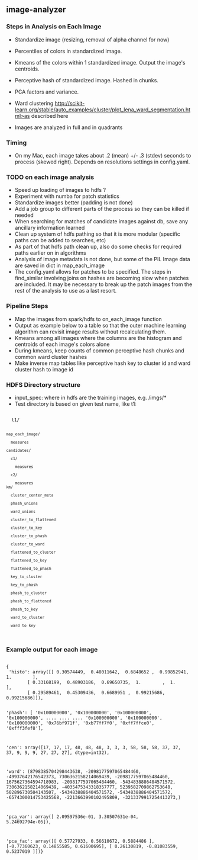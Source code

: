 ## image-analyzer
### Steps in Analysis on Each Image
* Standardize image (resizing, removal of alpha channel for now)
* Percentiles of colors in standardized image.  
* Kmeans of the colors within 1 standardized image. Output the image's centroids.
* Perceptive hash of standardized image.  Hashed in chunks.
* PCA factors and variance.
* Ward clustering <a>http://scikit-learn.org/stable/auto_examples/cluster/plot_lena_ward_segmentation.html>as described here </a>

* Images are analyzed in full and in quadrants

### Timing
* On my Mac, each image takes about .2 (mean) +/- .3 (stdev) seconds to process (skewed right).  Depends on resolutions settings in config.yaml.

### TODO on each image analysis 
* Speed up loading of images to hdfs ?
* Experiment with numba for patch statistics 
* Standardize images better (padding is not done)
* Add a job group to different parts of the process so they can be killed if needed
* When searching for matches of candidate images against db, save any ancillary information learned
* Clean up system of hdfs pathing so that it is more modular (specific paths can be added to searches, etc)
* As part of that hdfs path clean up, also do some checks for required paths earlier on in algorithms
* Analysis of image metadata is not done, but some of the PIL Image data are saved in dict in map_each_image
* The config.yaml allows for patches to be specified.  The steps in find_similar involving joins on hashes are becoming slow when patches are included.  It may be necessary to break up the patch images from the rest of the analysis to use as a last resort.

### Pipeline Steps
* Map the images from spark/hdfs to on_each_image function
* Output as example below to a table so that the outer machine learning algorithm can revisit image results without recalculating them.
* Kmeans among all images where the columns are the histogram and centroids of each image's colors alone
* During kmeans, keep counts of common perceptive hash chunks and common ward cluster hashes
* Make inverse map tables like perceptive hash key to cluster id and ward cluster hash to image id


### HDFS Directory structure
* input_spec: where in hdfs are the training images, e.g. /imgs/*
* Test directory is based on given test name, like t1:

<code>
  t1/
    
    map_each_image/
    
      measures
    
    candidates/
      
      c1/
      
        measures
    
      c2/
      
        measures
    km/
    
      cluster_center_meta
      
      phash_unions
      
      ward_unions
      
      cluster_to_flattened
      
      cluster_to_key
      
      cluster_to_phash
      
      cluster_to_ward
      
      flattened_to_cluster
      
      flattened_to_key
      
      flattened_to_phash
      
      key_to_cluster
      
      key_to_phash
      
      phash_to_cluster
      
      phash_to_flattened
      
      phash_to_key
      
      ward_to_cluster
      
      ward_to_key

</code>


### Example output for each image
<code>
{
 'histo': array([[ 0.30574449,  0.48011642,  0.6848652 ,  0.99852941,  1.        ],
        [ 0.33168199,  0.48903186,  0.69650735,  1.        ,  1.        ],
        [ 0.29589461,  0.45309436,  0.6689951 ,  0.99215686,  0.99215686]]),
        
'phash': [        '0x100000000',
                  '0x100000000',
                  '0x100000000',
                  '0x100000000',
        ....
        ....
        ....
                  '0x100000000',
                  '0x100000000',
                  '0x100000000',
                  '0x76bf971f',
                  '0xb77ff7f0',
                  '0xff7ffce0',
                  '0xfff3fef8'],

 'cen': array([17, 17, 17, 48, 48, 48,  3,  3,  3, 58, 58, 58, 37, 37, 37,  9,  9,
        9, 27, 27, 27], dtype=int32),
 
'ward': (8798385704298443638,
                           -2098177597065484460,
                           -49937642176542373,
                           7306362158214069439,
                           -2098177597065484460,
                           1675627364594718983,
                           -2098177597065484460,
                           -5434838886404571572,
                           7306362158214069439,
                           -4035475343318357777,
                           5239582709862753648,
                           502896730504143507,
                           -5434838886404571572,
                           -5434838886404571572,
                           -6574300014753425568,
                           -2213663990102495809,
                           -3213379917254413273,)

 'pca_var': array([  2.09597536e-01,   3.30507631e-04,   5.24692794e-05]),
 
 'pca_fac': array([[ 0.57727933,  0.56610672,  0.5884486 ],
        [-0.77360623,  0.14855585,  0.61600695],
        [ 0.26130819, -0.81083559,  0.5237019 ]])}
        
</code>
